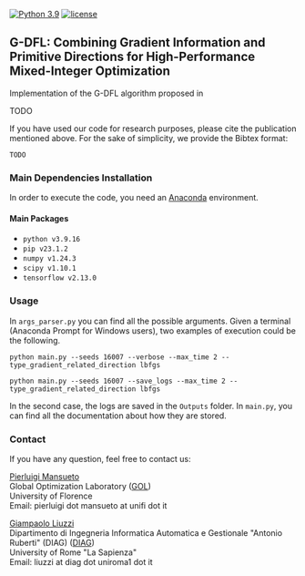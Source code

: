 [![Python 3.9](https://img.shields.io/badge/python-3.9-blue.svg)](https://www.python.org/downloads/release/python-3916/)
[![license](https://img.shields.io/badge/license-apache_2.0-orange.svg)](https://opensource.org/licenses/Apache-2.0)

## G-DFL: Combining Gradient Information and Primitive Directions for High-Performance Mixed-Integer Optimization

Implementation of the G-DFL algorithm proposed in 

TODO

If you have used our code for research purposes, please cite the publication mentioned above.
For the sake of simplicity, we provide the Bibtex format:

```
TODO
```

### Main Dependencies Installation

In order to execute the code, you need an [Anaconda](https://www.anaconda.com/) environment.

#### Main Packages

* ```python v3.9.16```
* ```pip v23.1.2```
* ```numpy v1.24.3```
* ```scipy v1.10.1```
* ```tensorflow v2.13.0```

### Usage

In ```args_parser.py``` you can find all the possible arguments. Given a terminal (Anaconda Prompt for Windows users), two examples of execution could be the following.

``` python main.py --seeds 16007 --verbose --max_time 2 --type_gradient_related_direction lbfgs ```

``` python main.py --seeds 16007 --save_logs --max_time 2 --type_gradient_related_direction lbfgs ```

In the second case, the logs are saved in the ```Outputs``` folder. In ```main.py```, you can find all the documentation about how they are stored.

### Contact

If you have any question, feel free to contact us:

[Pierluigi Mansueto](https://webgol.dinfo.unifi.it/pierluigi-mansueto/)<br>
Global Optimization Laboratory ([GOL](https://webgol.dinfo.unifi.it/))<br>
University of Florence<br>
Email: pierluigi dot mansueto at unifi dot it

[Giampaolo Liuzzi](https://sites.google.com/diag.uniroma1.it/giampaolo-liuzzi/home)<br>
Dipartimento di Ingegneria Informatica Automatica e Gestionale "Antonio Ruberti" (DIAG) ([DIAG](http://www.diag.uniroma1.it/))<br>
University of Rome "La Sapienza"<br>
Email: liuzzi at diag dot uniroma1 dot it